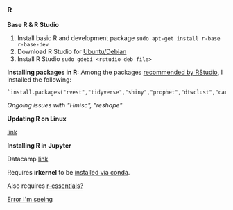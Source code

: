 

### R

**Base R & R Studio**

 1. Install basic R and development package `sudo apt-get install r-base r-base-dev`
 2. Download R Studio for [Ubuntu/Debian](https://rstudio.com/products/rstudio/download/#download)
 3. Install R Studio `sudo gdebi <rstudio deb file>`


**Installing packages in R:**
Among the packages [recommended by RStudio](https://support.rstudio.com/hc/en-us/articles/201057987-Quick-list-of-useful-R-packages), I installed the following:

    `install.packages("rvest","tidyverse","shiny","prophet","dtwclust","caret","WDI","leaflet","sf","fields","RODBC","DBI","xlsx","Hmisc","zoo","devtools","jsonlite","rmarkdown","randomForest","multcomp","kableExtra","data.table","reshape","tm","plotly","forecast","tseries")`

_Ongoing issues with "Hmisc", "reshape"_

 **Updating R on Linux**

 [link](http://scottsfarley.com/research/cloudcomputing/2016/07/19/Updating-R-on-Debian.html)





**Installing R in Jupyter**

  Datacamp [link](https://www.datacamp.com/community/blog/jupyter-notebook-r#comments)

  Requires **irkernel** to be [installed via conda](https://medium.com/@kyleake/how-to-install-r-in-jupyter-with-irkernel-in-3-steps-917519326e41).

  Also requires [r-essentials?](https://stackoverflow.com/questions/47615044/installin-r-in-jupyter-notebook)

  [Error I'm seeing](https://github.com/ContinuumIO/anaconda-issues/issues/1133)
